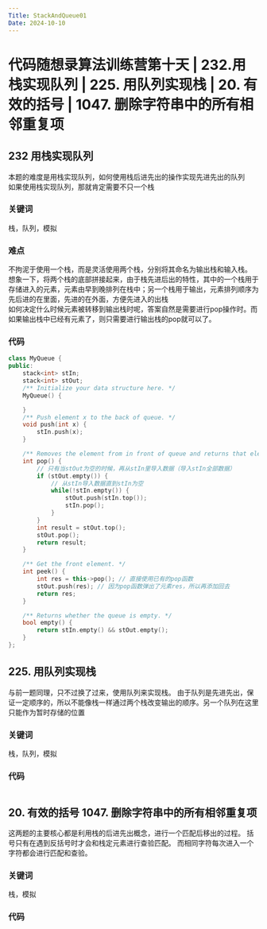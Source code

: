 ```yaml
---
Title: StackAndQueue01
Date: 2024-10-10
---
```

# 代码随想录算法训练营第十天 | 232.用栈实现队列 | 225. 用队列实现栈 | 20. 有效的括号 | 1047. 删除字符串中的所有相邻重复项
## 232 用栈实现队列
本题的难度是用栈实现队列，如何使用栈后进先出的操作实现先进先出的队列\
如果使用栈实现队列，那就肯定需要不只一个栈
### 关键词
栈，队列，模拟
### 难点
不拘泥于使用一个栈，而是灵活使用两个栈，分别将其命名为输出栈和输入栈。\
想象一下，将两个栈的底部拼接起来，由于栈先进后出的特性，其中的一个栈用于存储进入的元素，元素由早到晚排列在栈中；另一个栈用于输出，元素排列顺序为先后进的在里面，先进的在外面，方便先进入的出栈\
如何决定什么时候元素被转移到输出栈时呢，答案自然是需要进行pop操作时。而如果输出栈中已经有元素了，则只需要进行输出栈的pop就可以了。
### 代码
~~~c++
class MyQueue {
public:
    stack<int> stIn;
    stack<int> stOut;
    /** Initialize your data structure here. */
    MyQueue() {

    }
    /** Push element x to the back of queue. */
    void push(int x) {
        stIn.push(x);
    }

    /** Removes the element from in front of queue and returns that element. */
    int pop() {
        // 只有当stOut为空的时候，再从stIn里导入数据（导入stIn全部数据）
        if (stOut.empty()) {
            // 从stIn导入数据直到stIn为空
            while(!stIn.empty()) {
                stOut.push(stIn.top());
                stIn.pop();
            }
        }
        int result = stOut.top();
        stOut.pop();
        return result;
    }

    /** Get the front element. */
    int peek() {
        int res = this->pop(); // 直接使用已有的pop函数
        stOut.push(res); // 因为pop函数弹出了元素res，所以再添加回去
        return res;
    }

    /** Returns whether the queue is empty. */
    bool empty() {
        return stIn.empty() && stOut.empty();
    }
};
~~~
## 225. 用队列实现栈
与前一题同理，只不过换了过来，使用队列来实现栈。
由于队列是先进先出，保证一定顺序的，所以不能像栈一样通过两个栈改变输出的顺序。另一个队列在这里只能作为暂时存储的位置
### 关键词
栈，队列，模拟
### 代码
~~~c++
~~~
## 20. 有效的括号  1047. 删除字符串中的所有相邻重复项
这两题的主要核心都是利用栈的后进先出概念，进行一个匹配后移出的过程。
括号只有在遇到反括号时才会和栈定元素进行查验匹配。
而相同字符每次进入一个字符都会进行匹配和查验。
### 关键词
栈，模拟
### 代码
~~~c++

~~~
